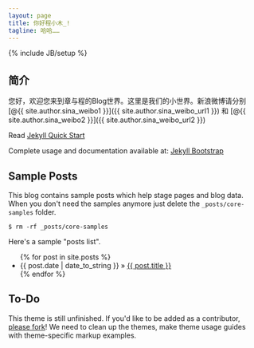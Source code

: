 ```yaml
---
layout: page
title: 你好程小木_!
tagline: 哈哈……
---
```

{% include JB/setup %}

## 简介

您好，欢迎您来到章与程的Blog世界。这里是我们的小世界。新浪微博请分别[@{{ site.author.sina_weibo1 }}]({{ site.author.sina_weibo_url1 }}) 和 [@{{ site.author.sina_weibo2 }}]({{ site.author.sina_weibo_url2 }})

Read [Jekyll Quick Start](http://jekyllbootstrap.com/usage/jekyll-quick-start.html)

Complete usage and documentation available at: [Jekyll Bootstrap](http://jekyllbootstrap.com)

## Sample Posts

This blog contains sample posts which help stage pages and blog data.
When you don't need the samples anymore just delete the `_posts/core-samples` folder.

    $ rm -rf _posts/core-samples

Here's a sample "posts list".

<ul class="posts">
  {% for post in site.posts %}
    <li><span>{{ post.date | date_to_string }}</span> &raquo; <a href="{{ BASE_PATH }}{{ post.url }}">{{ post.title }}</a></li>
  {% endfor %}
</ul>

## To-Do

This theme is still unfinished. If you'd like to be added as a contributor, [please fork](http://github.com/plusjade/jekyll-bootstrap)!
We need to clean up the themes, make theme usage guides with theme-specific markup examples.
